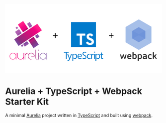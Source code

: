 <p align="center">
  <a href="#">
    <img src="./logo.png" alt="aurelia-typescript-webpack-starter" />
  </a>
</p>

# Aurelia + TypeScript + Webpack Starter Kit

A minimal [Aurelia][aurelia] project written in [TypeScript][typescript] and
built using [webpack][webpack].

[aurelia]: http://aurelia.io/
[webpack]: https://webpack.github.io/
[typescript]: https://www.typescriptlang.org/
